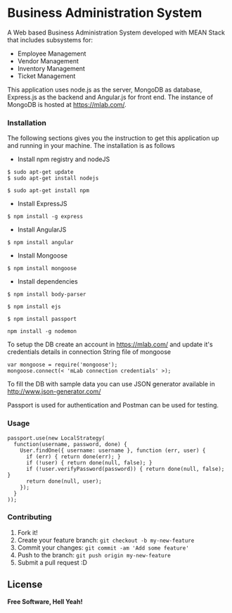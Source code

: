# Business Administration System

A Web based Business Administration System developed with MEAN Stack that includes subsystems for:

  - Employee Management
  - Vendor Management
  - Inventory Management
  - Ticket Management

This application uses node.js as the server, MongoDB as database, Express.js as the backend and Angular.js for front end. The instance of MongoDB is hosted at https://mlab.com/.

### Installation

The following sections gives you the instruction to get this application up and running in your machine. The installation is as follows

 - Install npm registry and nodeJS
```
$ sudo apt-get update
$ sudo apt-get install nodejs
```
```
$ sudo apt-get install npm
```
 - Install ExpressJS
```
$ npm install -g express
```
  - Install AngularJS
```
$ npm install angular
```
  - Install Mongoose
```
$ npm install mongoose
```
 - Install dependencies
```
$ npm install body-parser
```
```
$ npm install ejs
```
```
$ npm install passport
```
```
npm install -g nodemon
```

To setup the DB create an account in https://mlab.com/ and update it's credentials details in connection String file of mongoose
```
var mongoose = require('mongoose');
mongoose.connect(< 'mLab connection credentials' >);
```
To fill the DB with sample data you can use JSON generator available in http://www.json-generator.com/

Passport is used for authentication and Postman can be used for testing.
 
### Usage

```
passport.use(new LocalStrategy(
  function(username, password, done) {
    User.findOne({ username: username }, function (err, user) {
      if (err) { return done(err); }
      if (!user) { return done(null, false); }
      if (!user.verifyPassword(password)) { return done(null, false); }
      return done(null, user);
    });
  }
));
```

### Contributing

1. Fork it!
2. Create your feature branch: `git checkout -b my-new-feature`
3. Commit your changes: `git commit -am 'Add some feature'`
4. Push to the branch: `git push origin my-new-feature`
5. Submit a pull request :D

License
----

**Free Software, Hell Yeah!**
